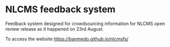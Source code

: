 # NLCMS feedback system
Feedback system designed for crowdsourcing information for NLCMS open review release as it happened on 23rd August.

To access the website
https://banmedo.github.io/nlcmsfs/
